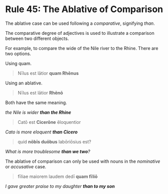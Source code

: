 # Rule 45: The Ablative of Comparison

The ablative case can be used following a _comparative_, signifying _than_.

The comparative degree of adjectives is used to illustrate a comparison between two different objects.  

For example, to compare the wide of the Nile river to the Rhine.  There are two options.

Using quam.

> Nīlus est lātior **quam Rhēnus**

Using an ablative.

> Nīlus est lātior **Rhēnō**

Both have the same meaning.

_the Nile is wider **than the Rhine**_

> Catō est **Cicerōne** ēloquentior

_Cato is more eloquent **than Cicero**_

> quid **nōbīs duōbus** labōriōsius est?

_What is more troublesome **than we two**?_

The ablative of comparison can only be used with nouns in the _nominative_ or _accusative_ case.  

> fīliae maiorem laudem dedī **quam fīliō**

_I gave greater praise to my daughter **than to my son**_